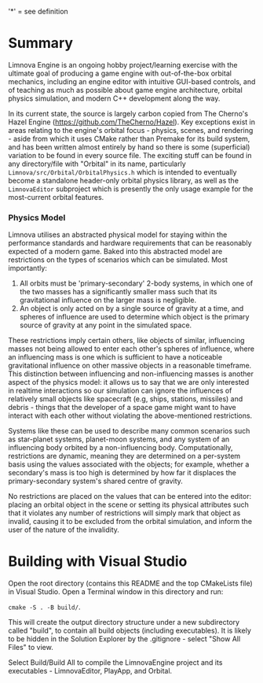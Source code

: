 '*' = see definition

# Summary
Limnova Engine is an ongoing hobby project/learning exercise with the ultimate goal of producing a game engine with out-of-the-box orbital mechanics, including an engine editor with intuitive GUI-based controls, and of teaching as much as possible about game engine architecture, orbital physics simulation, and modern C++ development along the way.

In its current state, the source is largely carbon copied from The Cherno's Hazel Engine (https://github.com/TheCherno/Hazel). Key exceptions exist in areas relating to the engine's orbital focus - physics, scenes, and rendering - aside from which it uses CMake rather than Premake for its build system, and has been written almost entirely by hand so there is some (superficial) variation to be found in every source file. The exciting stuff can be found in any directory/file with "Orbital" in its name, particularly `Limnova/src/Orbital/OrbitalPhysics.h` which is intended to eventually become a standalone header-only orbital physics library, as well as the `LimnovaEditor` subproject which is presently the only usage example for the most-current orbital features.

### Physics Model
Limnova utilises an abstracted physical model for staying within the performance standards and hardware requirements that can be reasonably expected of a modern game. Baked into this abstracted model are restrictions on the types of scenarios which can be simulated. Most importantly:
1. All orbits must be 'primary-secondary' 2-body systems, in which one of the two masses has a significantly smaller mass such that its gravitational influence on the larger mass is negligible.
2. An object is only acted on by a single source of gravity at a time, and spheres of influence are used to determine which object is the primary source of gravity at any point in the simulated space.

These restrictions imply certain others, like objects of similar, influencing masses not being allowed to enter each other's spheres of influence, where an influencing mass is one which is sufficient to have a noticeable gravitational influence on other massive objects in a reasonable timeframe. This distinction between influencing and non-influencing masses is another aspect of the physics model: it allows us to say that we are only interested in realtime interactions so our simulation can ignore the influences of relatively small objects like spacecraft (e.g, ships, stations, missiles) and debris - things that the developer of a space game might want to have interact with each other without violating the above-mentioned restrictions.

Systems like these can be used to describe many common scenarios such as star-planet systems, planet-moon systems, and any system of an influencing body orbited by a non-influencing body. Computationally, restrictions are dynamic, meaning they are determined on a per-system basis using the values associated with the objects; for example, whether a secondary's mass is too high is determined by how far it displaces the primary-secondary system's shared centre of gravity.

No restrictions are placed on the values that can be entered into the editor: placing an orbital object in the scene or setting its physical attributes such that it violates any number of restrictions will simply mark that object as invalid, causing it to be excluded from the orbital simulation, and inform the user of the nature of the invalidity.

# Building with Visual Studio
Open the root directory (contains this README and the top CMakeLists file) in Visual Studio.
Open a Terminal window in this directory and run:

`cmake -S . -B build/`.

This will create the output directory structure under a new subdirectory called "build", to contain all build objects (including executables). It is likely to be hidden in the Solution Explorer by the .gitignore - select "Show All Files" to view.

Select Build/Build All to compile the LimnovaEngine project and its executables - LimnovaEditor, PlayApp, and Orbital.
